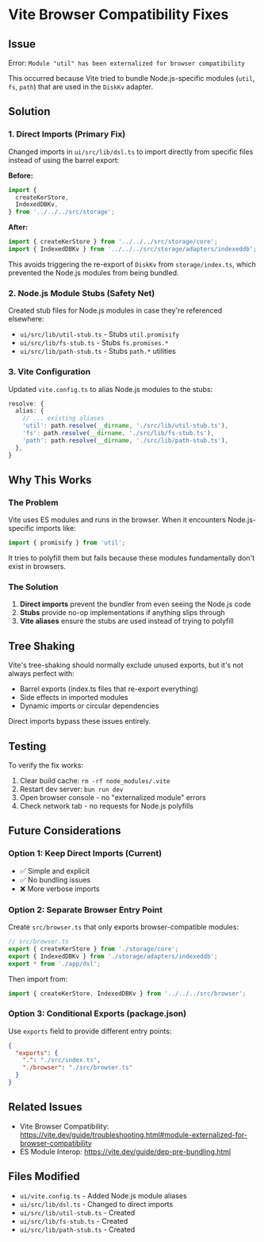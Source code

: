 # Vite Browser Compatibility Fixes

## Issue

Error: `Module "util" has been externalized for browser compatibility`

This occurred because Vite tried to bundle Node.js-specific modules (`util`, `fs`, `path`) that are used in the `DiskKv` adapter.

## Solution

### 1. Direct Imports (Primary Fix)

Changed imports in `ui/src/lib/dsl.ts` to import directly from specific files instead of using the barrel export:

**Before:**
```typescript
import {
  createKerStore,
  IndexedDBKv,
} from '../../../src/storage';
```

**After:**
```typescript
import { createKerStore } from '../../../src/storage/core';
import { IndexedDBKv } from '../../../src/storage/adapters/indexeddb';
```

This avoids triggering the re-export of `DiskKv` from `storage/index.ts`, which prevented the Node.js modules from being bundled.

### 2. Node.js Module Stubs (Safety Net)

Created stub files for Node.js modules in case they're referenced elsewhere:

- `ui/src/lib/util-stub.ts` - Stubs `util.promisify`
- `ui/src/lib/fs-stub.ts` - Stubs `fs.promises.*`
- `ui/src/lib/path-stub.ts` - Stubs `path.*` utilities

### 3. Vite Configuration

Updated `vite.config.ts` to alias Node.js modules to the stubs:

```typescript
resolve: {
  alias: {
    // ... existing aliases
    'util': path.resolve(__dirname, './src/lib/util-stub.ts'),
    'fs': path.resolve(__dirname, './src/lib/fs-stub.ts'),
    'path': path.resolve(__dirname, './src/lib/path-stub.ts'),
  },
}
```

## Why This Works

### The Problem

Vite uses ES modules and runs in the browser. When it encounters Node.js-specific imports like:

```typescript
import { promisify } from 'util';
```

It tries to polyfill them but fails because these modules fundamentally don't exist in browsers.

### The Solution

1. **Direct imports** prevent the bundler from even seeing the Node.js code
2. **Stubs** provide no-op implementations if anything slips through
3. **Vite aliases** ensure the stubs are used instead of trying to polyfill

## Tree Shaking

Vite's tree-shaking should normally exclude unused exports, but it's not always perfect with:
- Barrel exports (index.ts files that re-export everything)
- Side effects in imported modules
- Dynamic imports or circular dependencies

Direct imports bypass these issues entirely.

## Testing

To verify the fix works:

1. Clear build cache: `rm -rf node_modules/.vite`
2. Restart dev server: `bun run dev`
3. Open browser console - no "externalized module" errors
4. Check network tab - no requests for Node.js polyfills

## Future Considerations

### Option 1: Keep Direct Imports (Current)
- ✅ Simple and explicit
- ✅ No bundling issues
- ❌ More verbose imports

### Option 2: Separate Browser Entry Point
Create `src/browser.ts` that only exports browser-compatible modules:

```typescript
// src/browser.ts
export { createKerStore } from './storage/core';
export { IndexedDBKv } from './storage/adapters/indexeddb';
export * from './app/dsl';
```

Then import from:
```typescript
import { createKerStore, IndexedDBKv } from '../../../src/browser';
```

### Option 3: Conditional Exports (package.json)
Use `exports` field to provide different entry points:

```json
{
  "exports": {
    ".": "./src/index.ts",
    "./browser": "./src/browser.ts"
  }
}
```

## Related Issues

- Vite Browser Compatibility: https://vite.dev/guide/troubleshooting.html#module-externalized-for-browser-compatibility
- ES Module Interop: https://vite.dev/guide/dep-pre-bundling.html

## Files Modified

- `ui/vite.config.ts` - Added Node.js module aliases
- `ui/src/lib/dsl.ts` - Changed to direct imports
- `ui/src/lib/util-stub.ts` - Created
- `ui/src/lib/fs-stub.ts` - Created
- `ui/src/lib/path-stub.ts` - Created
